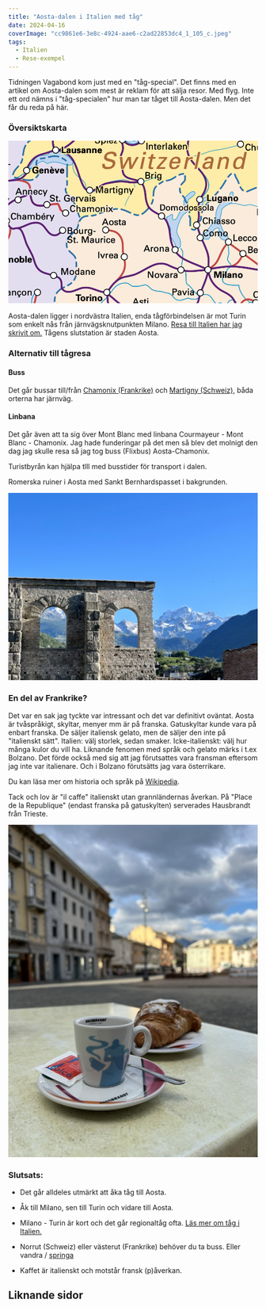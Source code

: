 ```yaml
---
title: "Aosta-dalen i Italien med tåg"
date: 2024-04-16
coverImage: "cc9861e6-3e8c-4924-aae6-c2ad22853dc4_1_105_c.jpeg"
tags:
  - Italien
  - Rese-exempel
---
```


Tidningen Vagabond kom just med en "tåg-special". Det finns med en artikel om Aosta-dalen som mest är reklam för att sälja resor. Med flyg. Inte ett ord nämns i "tåg-specialen" hur man tar tåget till Aosta-dalen. Men det får du reda på här.

### Översiktskarta

![](images/aosta-dalen-i-italien_4.png?w=940)

Aosta-dalen ligger i nordvästra Italien, enda tågförbindelsen är mot Turin som enkelt nås från järnvägsknutpunkten Milano. [Resa till Italien har jag skrivit om.](https://www.trainfo.eu/italien-resa/) Tågens slutstation är staden Aosta.

### Alternativ till tågresa

#### Buss

Det går bussar till/från [Chamonix (Frankrike)](https://www.rome2rio.com/map/Aosta/Chamonix#r/Bus/s/0) och [Martigny (Schweiz)](https://www.rome2rio.com/map/Aosta/Martigny#r/Bus/s/0), båda orterna har järnväg.

#### Linbana

Det går även att ta sig över Mont Blanc med linbana Courmayeur - Mont Blanc - Chamonix. Jag hade funderingar på det men så blev det molnigt den dag jag skulle resa så jag tog buss (Flixbus) Aosta-Chamonix.

Turistbyrån kan hjälpa tlll med busstider för transport i dalen.

Romerska ruiner i Aosta med Sankt Bernhardspasset i bakgrunden.

![](images/aosta-dalen-i-italien_3.jpeg?w=1024)

### En del av Frankrike?

Det var en sak jag tyckte var intressant och det var definitivt oväntat. Aosta är tvåspråkigt, skyltar, menyer mm är på franska. Gatuskyltar kunde vara på enbart franska. De säljer italiensk gelato, men de säljer den inte på "italienskt sätt". Italien: välj storlek, sedan smaker. Icke-italienskt: välj hur många kulor du vill ha. Liknande fenomen med språk och gelato märks i t.ex Bolzano. Det förde också med sig att jag förutsattes vara fransman eftersom jag inte var italienare. Och i Bolzano förutsätts jag vara österrikare.

Du kan läsa mer om historia och språk på [Wikipedia](https://en.wikipedia.org/wiki/Aosta_Valley).

Tack och lov är "il caffe" italienskt utan grannländernas åverkan. På "Place de la Republique" (endast franska på gatuskylten) serverades Hausbrandt från Trieste.

![](images/aosta-dalen-i-italien_2.jpeg)

### Slutsats:

- Det går alldeles utmärkt att åka tåg till Aosta.

- Åk till Milano, sen till Turin och vidare till Aosta.

- Milano - Turin är kort och det går regionaltåg ofta. [Läs mer om tåg i Italien.](https://www.trainfo.eu/italien/)

- Norrut (Schweiz) eller västerut (Frankrike) behöver du ta buss. Eller vandra / [springa](https://montblanc.utmb.world/races/utmb)

- Kaffet är italienskt och motstår fransk (p)åverkan.

## Liknande sidor

